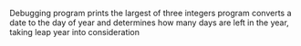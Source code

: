 Debugging
program prints the largest of three integers
program converts a date to the day of year and determines how many days are left in the year, taking leap year into consideration
